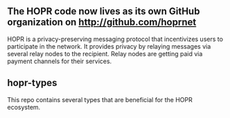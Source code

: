 The HOPR code now lives as its own GitHub organization on http://github.com/hoprnet
---


HOPR is a privacy-preserving messaging protocol that incentivizes users to participate in the network. It provides privacy by relaying messages via several relay nodes to the recipient. Relay nodes are getting paid via payment channels for their services.

## hopr-types

This repo contains several types that are beneficial for the HOPR ecosystem.
